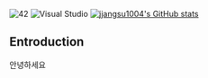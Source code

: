![42](https://img.shields.io/badge/-42-black?style=flat-square&logo=42&logoColor=white)
![Visual Studio](https://img.shields.io/badge/Visual%20Studio-5C2D91.svg?style=flat-square&logo=visual-studio&logoColor=white)
[![jjangsu1004's GitHub stats](https://github-readme-stats.vercel.app/api?username=jjangsu1004)](https://github.com/anuraghazra/github-readme-stats)

## Entroduction
안녕하세요

